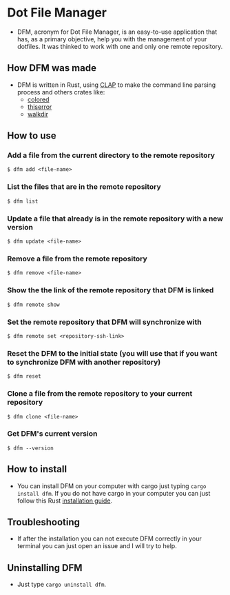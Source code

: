 # Dot File Manager

- DFM, acronym for Dot File Manager, is an easy-to-use application that has, as a primary objective, help you with the management of your dotfiles. It was thinked to work with one and only one remote repository.

## How DFM was made

- DFM is written in Rust, using [CLAP](https://crates.io/crates/clap) to make the command line parsing process and others crates like:
    - [colored](https://crates.io/crates/colored)
    - [thiserror](https://crates.io/crates/thiserror)
    - [walkdir](https://crates.io/crates/walkdir)

## How to use

### Add a file from the current directory to the remote repository

```
$ dfm add <file-name>
```

### List the files that are in the remote repository

```
$ dfm list
```

### Update a file that already is in the remote repository with a new version

```
$ dfm update <file-name>
```

### Remove a file from the remote repository

```
$ dfm remove <file-name>
```

### Show the the link of the remote repository that DFM is linked

```
$ dfm remote show
```

### Set the remote repository that DFM will synchronize with

```
$ dfm remote set <repository-ssh-link>
```

### Reset the DFM to the initial state (you will use that if you want to synchronize DFM with another repository)

```
$ dfm reset
```

### Clone a file from the remote repository to your current repository

```
$ dfm clone <file-name>
```

### Get DFM's current version

```
$ dfm --version
```

## How to install

- You can install DFM on your computer with cargo just typing ```cargo install dfm```. If you do not have cargo in your computer you can just follow this Rust [installation guide](https://www.rust-lang.org/tools/install).

## Troubleshooting

- If after the installation you can not execute DFM correctly in your terminal you can just open an issue and I will try to help.

## Uninstalling DFM

- Just type ```cargo uninstall dfm```.